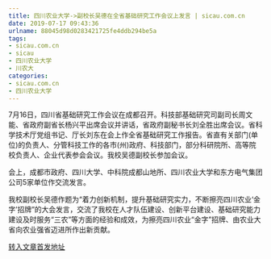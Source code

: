 ```yaml
---
title: 四川农业大学->副校长吴德在全省基础研究工作会议上发言 | sicau.com.cn
date: 2019-07-17 09:43:36
urlname: 88045d98d0283421725fe4ddb294be5a
tags: 
- sicau.com.cn
- sicau
- 四川农业大学
- 川农大
categories:
- sicau.com.cn
- 四川农业大学
---
```



7月16日，四川省基础研究工作会议在成都召开。科技部基础研究司副司长周文能、省政府副省长杨兴平出席会议并讲话，省政府副秘书长刘全胜出席会议。省科学技术厅党组书记、厅长刘东在会上作全省基础研究工作报告。省直有关部门(单位)的负责人、分管科技工作的各市(州)政府、科技部门，部分科研院所、高等院校负责人、企业代表参会会议。我校吴德副校长参加会议。

会上，成都市政府、四川大学、中科院成都山地所、四川农业大学和东方电气集团公司5家单位作交流发言。

我校副校长吴德作题为“着力创新机制，提升基础研究实力，不断擦亮四川农业‘金字’招牌”的大会发言，交流了我校在人才队伍建设、创新平台建设、基础研究能力建设及时服务“三农”等方面的经验和成效，为擦亮四川农业“金字”招牌、由农业大省向农业强省迈进所作出新贡献。





[转入文章首发地址](https://news.sicau.edu.cn/info/1078/52599.htm)